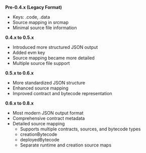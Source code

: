 **Pre-0.4.x (Legacy Format)**
* Keys: .code, .data
* Source mapping in srcmap
* Minimal source file information


**0.4.x to 0.5.x**
* Introduced more structured JSON output
* Added evm key
* Source mapping became more detailed
* Multiple source file support


**0.5.x to 0.6.x**
* More standardized JSON structure
* Enhanced source mapping
* Improved contract and bytecode representation

**0.6.x to 0.8.x**
* Most modern JSON output format
* Comprehensive contract metadata
* Detailed source mapping
  * Supports multiple contracts, sources, and bytecode types
  * creationBytecode
  * deployedBytecode
  * Separate runtime and creation source maps